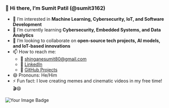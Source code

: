 ### 👋 Hi there, I’m Sumit Patil (@sumit3162)

- 👀 I’m interested in **Machine Learning, Cybersecurity, IoT, and Software Development**
- 🌱 I’m currently learning **Cybersecurity, Embedded Systems, and Data Analytics**
- 💞️ I’m looking to collaborate on **open-source tech projects, AI models, and IoT-based innovations**
- 📫 How to reach me:  
  - 📧 shinganesumit80@gmail.com  
  - 💼 [LinkedIn](https://www.linkedin.com/in/sumit3162)  
  - 🐙 [GitHub Projects](https://github.com/sumit3162)
- 😄 Pronouns: He/Him
- ⚡ Fun fact: I love creating memes and cinematic videos in my free time! 🎬😄

<!---
sumit3162/sumit3162 is a ✨ special ✨ repository because its `README.md` (this file) appears on your GitHub profile.
You can click the Preview link to take a look at your changes.
--->
<img src="https://tryhackme-badges.s3.amazonaws.com/ExploitPatil.png" alt="Your Image Badge" />
